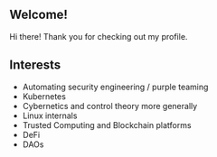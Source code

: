 ## Welcome!

Hi there! Thank you for checking out my profile. 

## Interests

- Automating security engineering / purple teaming
- Kubernetes
- Cybernetics and control theory more generally
- Linux internals
- Trusted Computing and Blockchain platforms
- DeFi
- DAOs
